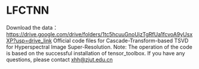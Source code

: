 # LFCTNN
Download the data：https://drive.google.com/drive/folders/1tc5hcuuGnoUjzTgRfUa1fcvoA9yUsxXP?usp=drive_link
Official code files for Cascade-Transform-based TSVD for Hyperspectral Image Super-Resolution.
Note: The operation of the code is based on the successful installation of tensor_toolbox. If you have any questions, please contact xhh@zjut.edu.cn
